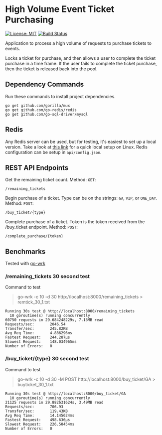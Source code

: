 # High Volume Event Ticket Purchasing

[![License: MIT](https://img.shields.io/badge/License-MIT-yellow.svg)](https://opensource.org/licenses/MIT)
[![Build Status](https://travis-ci.org/cameronnapoli/high_load_ticket_api.svg?branch=master)](https://travis-ci.org/cameronnapoli/high_load_ticket_api)

Application to process a high volume of requests to purchase tickets to events.

Locks a ticket for purchase, and then allows a user to complete the ticket purchase in a time frame. If the user fails to complete the ticket purchase, then the ticket is released back into the pool.

## Dependency Commands

Run these commands to install project dependencies.

    go get github.com/gorilla/mux
    go get github.com/go-redis/redis
    go get github.com/go-sql-driver/mysql


## Redis

Any Redis server can be used, but for testing, it's easiest to set up a local version. Take a look at [this link](https://redis.io/topics/quickstart) for a quick local setup on Linux. Redis configuration can be setup in `api/config.json`.

## REST API Endpoints

Get the remaining ticket count. Method: `GET`:

    /remaining_tickets

Begin purchase of a ticket. Type can be on the strings: `GA`, `VIP`, or `ONE_DAY`. Method: `POST`:

    /buy_ticket/{type}

Complete purchase of a ticket. Token is the token received from the /buy_ticket endpoint. Method: `POST`:

    /complete_purchase/{token}


## Benchmarks

Tested with [go-wrk](https://github.com/tsliwowicz/go-wrk)

### /remaining_tickets 30 second test

Command to test
> go-wrk -c 10 -d 30 http://localhost:8000/remaining_tickets > remtick_30_1.txt


    Running 30s test @ http://localhost:8000/remaining_tickets
      10 goroutine(s) running concurrently
    60750 requests in 29.684248229s, 7.13MB read
    Requests/sec:		2046.54
    Transfer/sec:		245.82KB
    Avg Req Time:		4.886296ms
    Fastest Request:	244.287µs
    Slowest Request:	148.034965ms
    Number of Errors:	0

### /buy_ticket/{type} 30 second test

Command to test
> go-wrk -c 10 -d 30 -M POST http://localhost:8000/buy_ticket/GA > buyticket_30_1.txt

    Running 30s test @ http://localhost:8000/buy_ticket/GA
      10 goroutine(s) running concurrently
    21125 requests in 29.882631624s, 3.49MB read
    Requests/sec:		706.93
    Transfer/sec:		119.43KB
    Avg Req Time:		14.145624ms
    Fastest Request:	498.636µs
    Slowest Request:	226.50454ms
    Number of Errors:	0
